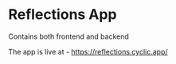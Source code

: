 # Reflections App

Contains both frontend and backend

The app is live at - https://reflections.cyclic.app/
